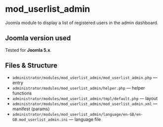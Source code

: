 # mod_userlist_admin

Joomla module to display a list of registered users in the admin dashboard.

## Joomla version used

Tested for **Joomla 5.x**.

## Files & Structure

- `administrator/modules/mod_userlist_admin/mod_userlist_admin.php` — entry
- `administrator/modules/mod_userlist_admin/helper.php` — helper functions
- `administrator/modules/mod_userlist_admin/tmpl/default.php` — layout
- `administrator/modules/mod_userlist_admin/mod_userlist_admin.xml` — manifest (params)
- `administrator/modules/mod_userlist_admin/language/en-GB/en-GB.mod_userlist_admin.ini` — language file
